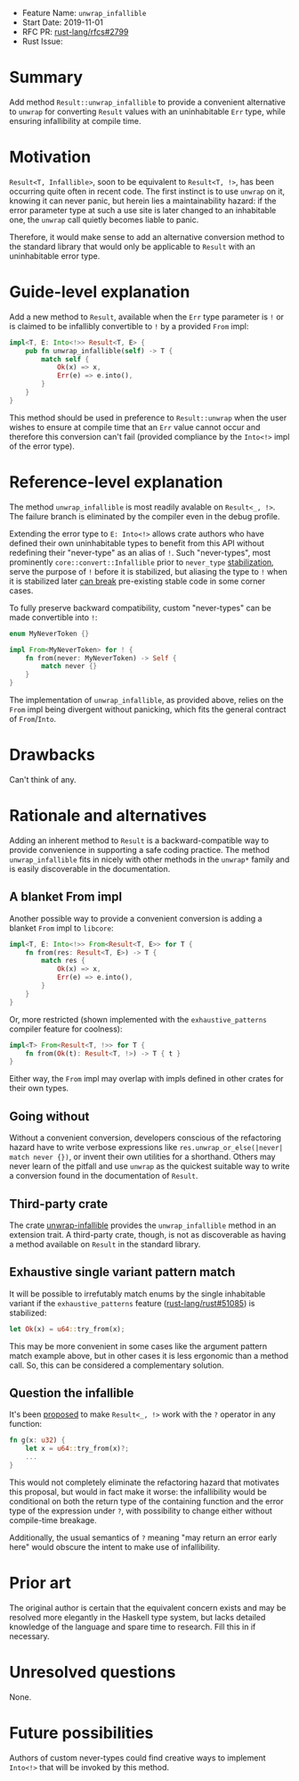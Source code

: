 - Feature Name: `unwrap_infallible`
- Start Date: 2019-11-01
- RFC PR: [rust-lang/rfcs#2799](https://github.com/rust-lang/rfcs/pull/2799)
- Rust Issue: 

# Summary
[summary]: #summary

Add method `Result::unwrap_infallible` to provide a convenient alternative
to `unwrap` for converting `Result` values with an uninhabitable `Err` type,
while ensuring infallibility at compile time.

# Motivation
[motivation]: #motivation

`Result<T, Infallible>`, soon to be equivalent to `Result<T, !>`,
has been occurring quite often in recent code. The first instinct is to
use `unwrap` on it, knowing it can never panic, but herein lies a
maintainability hazard: if the error parameter type at such a use site is
later changed to an inhabitable one, the `unwrap` call quietly becomes liable
to panic.

Therefore, it would make sense to add an alternative conversion method
to the standard library that would only be applicable to `Result`
with an uninhabitable error type.

# Guide-level explanation
[guide-level-explanation]: #guide-level-explanation

Add a new method to `Result`, available when the `Err` type parameter is `!`
or is claimed to be infallibly convertible to `!` by a provided `From` impl:

```rust
impl<T, E: Into<!>> Result<T, E> {
    pub fn unwrap_infallible(self) -> T {
        match self {
            Ok(x) => x,
            Err(e) => e.into(),
        }
    }
}
```

This method should be used in preference to `Result::unwrap` when the user
wishes to ensure at compile time that an `Err` value cannot occur and therefore
this conversion can't fail (provided compliance by the `Into<!>` impl of
the error type).

# Reference-level explanation
[reference-level-explanation]: #reference-level-explanation

The method `unwrap_infallible` is most readily avalable on `Result<_, !>`.
The failure branch is eliminated by the compiler even in the debug profile.

Extending the error type to `E: Into<!>` allows crate authors who have defined
their own uninhabitable types to benefit from this API without redefining
their "never-type" as an alias of `!`. Such "never-types", most prominently
`core::convert::Infallible` prior to `never_type`
[stabilization][never_type], serve the purpose of `!` before it is stabilized,
but aliasing the type to `!` when it is stabilized later
[can break][infallible-compat] pre-existing stable code in some corner cases.

[never_type]: https://github.com/rust-lang/rust/pull/65355
[infallible-compat]: https://doc.rust-lang.org/std/convert/enum.Infallible.html#future-compatibility

To fully preserve backward compatibility, custom "never-types" can be made
convertible into `!`:

```rust
enum MyNeverToken {}

impl From<MyNeverToken> for ! {
    fn from(never: MyNeverToken) -> Self {
        match never {}
    }
}
```

The implementation of `unwrap_infallible`, as provided above, relies on
the `From` impl being divergent without panicking, which fits the general
contract of `From`/`Into`.

# Drawbacks
[drawbacks]: #drawbacks

Can't think of any.

# Rationale and alternatives
[rationale-and-alternatives]: #rationale-and-alternatives

Adding an inherent method to `Result` is a backward-compatible way to
provide convenience in supporting a safe coding practice.
The method `unwrap_infallible` fits in nicely with other methods in the
`unwrap*` family and is easily discoverable in the documentation.

## A blanket From impl

Another possible way to provide a convenient conversion is adding a blanket
`From` impl to `libcore`:

```rust
impl<T, E: Into<!>> From<Result<T, E>> for T {
    fn from(res: Result<T, E>) -> T {
        match res {
            Ok(x) => x,
            Err(e) => e.into(),
        }
    }
}
```

Or, more restricted (shown implemented with the `exhaustive_patterns` compiler
feature for coolness):

```rust
impl<T> From<Result<T, !>> for T {
    fn from(Ok(t): Result<T, !>) -> T { t }
}
```

Either way, the `From` impl may overlap with impls defined in
other crates for their own types.

## Going without

Without a convenient conversion, developers conscious of the refactoring hazard
have to write verbose expressions like
`res.unwrap_or_else(|never| match never {})`, or invent their own utilities
for a shorthand. Others may never learn of the pitfall and use `unwrap` as
the quickest suitable way to write a conversion found in the documentation of
`Result`.

## Third-party crate

The crate [unwrap-infallible][ext-crate] provides the `unwrap_infallible`
method in an extension trait. A third-party crate, though, is not as
discoverable as having a method available on `Result` in the standard library.

[ext-crate]: https://crates.io/crates/unwrap-infallible

## Exhaustive single variant pattern match

It will be possible to irrefutably match enums by the single inhabitable variant
if the `exhaustive_patterns` feature
([rust-lang/rust#51085][exhaustive_patterns]) is stabilized:

```rust
let Ok(x) = u64::try_from(x);
```

This may be more convenient in some cases like the argument pattern match
example above, but in other cases it is less ergonomic than a method call.
So, this can be considered a complementary solution.

[exhaustive_patterns]: https://github.com/rust-lang/rust/issues/51085

## Question the infallible

It's been [proposed][question-infallible] to make `Result<_, !>` work with
the `?` operator in any function:

```rust
fn g(x: u32) {
    let x = u64::try_from(x)?;
    ...
}
```

[question-infallible]: https://internals.rust-lang.org/t/a-distinct-way-to-unwrap-result-t-e-where-e-into/11212/8

This would not completely eliminate the refactoring hazard that motivates
this proposal, but would in fact make it worse: the infallibility would be
conditional on both the return type of the containing function and
the error type of the expression under `?`, with possibility to change either
without compile-time breakage.

Additionally, the usual semantics of `?` meaning "may return an error early
here" would obscure the intent to make use of infallibility.

# Prior art
[prior-art]: #prior-art

The original author is certain that the equivalent concern exists and may be
resolved more elegantly in the Haskell type system, but lacks detailed
knowledge of the language and spare time to research. Fill this in if necessary.

# Unresolved questions
[unresolved-questions]: #unresolved-questions

None.

# Future possibilities
[future-possibilities]: #future-possibilities

Authors of custom never-types could find creative ways to implement `Into<!>`
that will be invoked by this method.
